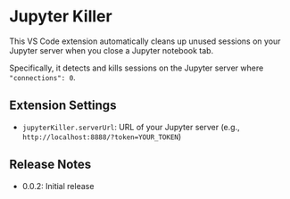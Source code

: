 # Jupyter Killer

This VS Code extension automatically cleans up unused sessions on your Jupyter server when you close a Jupyter notebook tab.

Specifically, it detects and kills sessions on the Jupyter server where `"connections": 0`.

## Extension Settings

- `jupyterKiller.serverUrl`: URL of your Jupyter server (e.g., `http://localhost:8888/?token=YOUR_TOKEN`)

## Release Notes

- 0.0.2: Initial release
